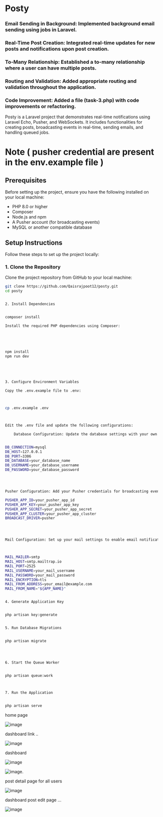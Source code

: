 # Posty

### Email Sending in Background: Implemented background email sending using jobs in Laravel.
### Real-Time Post Creation: Integrated real-time updates for new posts and notifications       upon post creation.
### To-Many Relationship: Established a to-many relationship where a user can have multiple posts.
### Routing and Validation: Added appropriate routing and validation throughout the application.
### Code Improvement: Added a  file (task-3.php) with code improvements or refactoring.



Posty is a Laravel project that demonstrates real-time notifications using Laravel Echo, Pusher, and WebSockets. It includes functionalities for creating posts, broadcasting events in real-time, sending emails, and handling queued jobs.

# Note ( pusher credential are present  in the env.example file ) 




## Prerequisites

Before setting up the project, ensure you have the following installed on your local machine:

- PHP 8.0 or higher
- Composer
- Node.js and npm
- A Pusher account (for broadcasting events)
- MySQL or another compatible database

## Setup Instructions

Follow these steps to set up the project locally:

### 1. Clone the Repository

Clone the project repository from GitHub to your local machine:





```bash
git clone https://github.com/Qaisrajpoot12/posty.git
cd posty


2. Install Dependencies


composer install

Install the required PHP dependencies using Composer:





npm install
npm run dev





3. Configure Environment Variables

Copy the .env.example file to .env:



cp .env.example .env



Edit the .env file and update the following configurations:

    Database Configuration: Update the database settings with your own database credentials.


DB_CONNECTION=mysql
DB_HOST=127.0.0.1
DB_PORT=3306
DB_DATABASE=your_database_name
DB_USERNAME=your_database_username
DB_PASSWORD=your_database_password




Pusher Configuration: Add your Pusher credentials for broadcasting events.

PUSHER_APP_ID=your_pusher_app_id
PUSHER_APP_KEY=your_pusher_app_key
PUSHER_APP_SECRET=your_pusher_app_secret
PUSHER_APP_CLUSTER=your_pusher_app_cluster
BROADCAST_DRIVER=pusher




Mail Configuration: Set up your mail settings to enable email notifications.



MAIL_MAILER=smtp
MAIL_HOST=smtp.mailtrap.io
MAIL_PORT=2525
MAIL_USERNAME=your_mail_username
MAIL_PASSWORD=your_mail_password
MAIL_ENCRYPTION=tls
MAIL_FROM_ADDRESS=your_email@example.com
MAIL_FROM_NAME="${APP_NAME}"


4. Generate Application Key


php artisan key:generate


5. Run Database Migrations


php artisan migrate




6. Start the Queue Worker


php artisan queue:work



7. Run the Application


php artisan serve

```

home page 

![image](https://github.com/user-attachments/assets/a67b27cb-ad0d-4b53-8f9b-09d744f43f29)


dashboard link ..

![image](https://github.com/user-attachments/assets/c309f060-98f9-4afd-95dc-492a28dde9f1)

dashboard

![image](https://github.com/user-attachments/assets/f057da49-8894-45a8-9442-618bfb253933)

![image](https://github.com/user-attachments/assets/4a14e27c-d639-434e-b373-d5e08aa00f30).


post detail page for all users

![image](https://github.com/user-attachments/assets/3b54a030-8703-419a-a61b-e5a6b5cee867)

dashboard post edit page ...

![image](https://github.com/user-attachments/assets/3e909201-ec01-44fd-a396-d98246769123)


